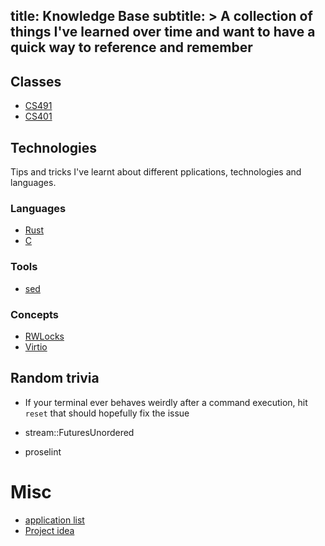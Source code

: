 [](---)
title: Knowledge Base
subtitle: >
    A collection of things I've learned over time and want to have a quick way
    to reference and remember
---

## Classes

- [CS491](classes/cs491)
- [CS401](classes/CS401)

## Technologies

Tips and tricks I've learnt about different pplications, technologies and
languages.

### Languages

- [Rust](technologies/languages/rust)
- [C](technologies/languages/c)

### Tools

- [sed](sed)

### Concepts

- [RWLocks](technologies/concepts/rwlocks)
- [Virtio](technologies/concepts/virtio)


## Random trivia

* If your terminal ever behaves weirdly after a command execution, hit `reset`
  that should hopefully fix the issue

* stream::FuturesUnordered
* proselint

# Misc

- [application list](application-list)
- [Project idea](Project-idea)

